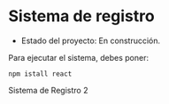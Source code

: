 <h1> Sistema de registro </h1>

- Estado del proyecto: En construcción.

Para ejecutar el sistema, debes poner:

````npm istall react````

Sistema de Registro 2
